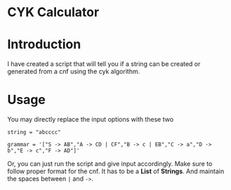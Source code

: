 # CYK Calculator

# Introduction

I have created a script that will tell you if a string can be created or generated from a cnf using the cyk algorithm.

# Usage

You may directly replace the input options with these two

```
string = "abcccc"

grammar = '["S -> AB","A -> CD | CF","B -> c | EB","C -> a","D -> b","E -> c","F -> AD"]'
```

Or, you can just run the script and give input accordingly. Make sure to follow proper format for the cnf. It has to be a **List** of **Strings**. And maintain the spaces between `|` and `->`.




